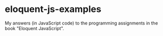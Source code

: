 # eloquent-js-examples
My answers (in JavaScript code) to the programming assignments in the book "Eloquent JavaScript".
